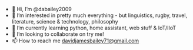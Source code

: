 - 👋 Hi, I’m @dabailey2009
- 👀 I’m interested in pretty much everything - but linguistics, rugby, travel, literature, science & technology, philosophy
- 🌱 I’m currently learning python, home assistant, web stuff & IoT/IIoT 
- 💞️ I’m looking to collaborate on try me!
- 📫 How to reach me davidjamesbailey71@gmail.com

<!---
dabailey2009/dabailey2009 is a ✨ special ✨ repository because its `README.md` (this file) appears on your GitHub profile.
You can click the Preview link to take a look at your changes.
--->
